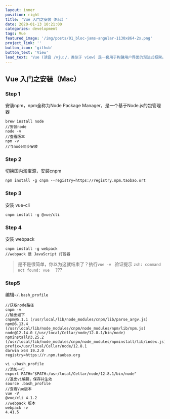 ```yaml
---
layout: inner
position: right
title: 'Vue 入门之安装（Mac）'
date: 2020-01-13 10:21:00
categories: development
tags: Vue 
featured_image: '/img/posts/01_bloc-jams-angular-1130x864-2x.png'
project_link: ''
button_icon: 'github'
button_text: 'View'
lead_text: 'Vue (读音 /vjuː/，类似于 view) 是一套用于构建用户界面的渐进式框架。与其它大型框架不同的是，Vue 被设计为可以自底向上逐层应用。'
---
```


## Vue 入门之安装（Mac）

### Step 1

安装npm，npm全称为Node Package Manager，是一个基于Node.js的包管理器

```shell
brew install node
//安装node
node -v
//查看版本
npm -v
//与node同步安装
```

### Step 2

切换国内淘宝源，安装cnpm

```shell
npm install -g cnpm --registry=https://registry.npm.taobao.ort
```

### Step 3

安装 vue-cli

```shell
cnpm install -g @vue/cli
```

### Step 4

安装 webpack

```shell
cnpm install -g webpack
//webpack 是 JavaScript 打包器
```

> 是不是很简单，你以为这就结束了？执行`vue -v ` 验证提示 `zsh: command not found: vue  ` ???

### Step5

编辑`~/.bash_profile` 

```shell
//获取node路径
cnpm -v
//输出如下
cnpm@6.1.1 (/usr/local/lib/node_modules/cnpm/lib/parse_argv.js)
npm@6.13.4 (/usr/local/lib/node_modules/cnpm/node_modules/npm/lib/npm.js)
node@12.14.0 (/usr/local/Cellar/node/12.8.1/bin/node)
npminstall@3.25.2 (/usr/local/lib/node_modules/cnpm/node_modules/npminstall/lib/index.js)
prefix=/usr/local/Cellar/node/12.8.1
darwin x64 19.2.0
registry=https://r.npm.taobao.org

vi ~/bash_profile
//添加一行
export PATH="$PATH:/usr/local/Cellar/node/12.8.1/bin/node"
//退出vi编辑，保存并生效
source .bash_profile
//查看Vue版本
vue -V
@vue/cli 4.1.2
//webpack 版本
webpack -v
4.41.5
```

